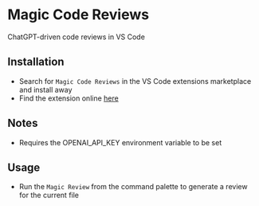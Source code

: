 # Magic Code Reviews

ChatGPT-driven code reviews in VS Code

## Installation

* Search for `Magic Code Reviews` in the VS Code extensions marketplace and install away
* Find the extension online [here](https://marketplace.visualstudio.com/items?itemName=JanOelze.magic-code-reviews)

## Notes

* Requires the OPENAI_API_KEY environment variable to be set

## Usage

* Run the `Magic Review` from the command palette to generate a review for the current file